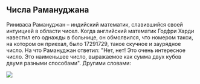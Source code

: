 ## Числа Рамануджана

Риниваса Рамануджан – индийский математик, славившийся своей интуицией в области чисел. Когда английский математик Годфри Харди навестил его однажды в больнице, он обмолвился, что номером такси, на котором он приехал, было 17291729, такое скучное и заурядное число. На что Рамануджан ответил: "Нет, нет! Это очень интересное число. Это наименьшее число, выражаемое как сумма двух кубов двумя разными способами". Другими словами:

<img src="https://render.githubusercontent.com/render/math?math=1729 = 1^3 + 12^3 = 9^3 + 10^3">
